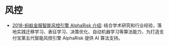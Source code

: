 # 风控

- [2018-蚂蚁金服智能风控引擎 AlphaRisk 介绍](https://mp.weixin.qq.com/s/0T9tlaRBTso-eaX0O29nNg): 结合学术研究和行业经验，落地实践迁移学习、表征学习、决策优化、自动机器学习等算法能力，为打造支付宝第五代智能风控引擎 AlphaRisk 提供 AI 算法支持。
